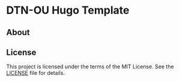 # DTN-OU Hugo Template
## About

## License
This project is licensed under the terms of the MIT License. See the [LICENSE](LICENSE) file for details.
